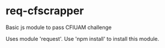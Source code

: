 # req-cfscrapper
Basic js module to pass CFIUAM challenge

Uses module 'request'. Use 'npm install' to install this module.